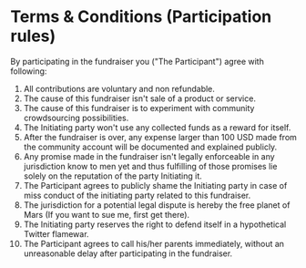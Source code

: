 # Terms & Conditions (Participation rules)
By participating in the fundraiser you ("The Participant") agree with following:
1. All contributions are voluntary and non refundable.
1. The cause of this fundraiser isn't sale of a product or service.
1. The cause of this fundraiser is to experiment with community crowdsourcing possibilities.
1. The Initiating party won't use any collected funds as a reward for itself.
1. After the fundraiser is over, any expense larger than 100 USD made from the community account will be documented and explained publicly.
1. Any promise made in the fundraiser isn't legally enforceable in any jurisdiction know to men yet and thus fulfilling of those promises lie solely on the reputation of the party Initiating it.
1. The Participant agrees to publicly shame the Initiating party in case of miss conduct of the initiating party related to this fundraiser.
1. The jurisdiction for a potential legal dispute is hereby the free planet of Mars (If you want to sue me, first get there).
1. The Initiating party reserves the right to defend itself in a hypothetical Twitter flamewar.
1. The Participant agrees to call his/her parents immediately, without an unreasonable delay after participating in the fundraiser.
